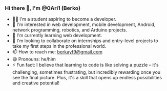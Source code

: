 ### Hi there 👋, I'm @0Ari1 (Berko)

- 👨‍💻 I'm a student aspiring to become a developer.
- 👀 I'm interested in web development, mobile development, Android, network programming, robotics, and Arduino projects.
- 🌱 I'm currently learning web development.
- 💞️ I'm looking to collaborate on internships and entry-level projects to take my first steps in the professional world.
- 📫 How to reach me: berkayf9@gmail.com
- 😄 Pronouns: he/him
- ⚡ Fun fact: I believe that learning to code is like solving a puzzle – it's challenging, sometimes frustrating, but incredibly rewarding once you see the final picture. Plus, it's a skill that opens up endless possibilities and creative potential!


<!---
0Ari1/0Ari1 is a ✨ special ✨ repository because its `README.md` (this file) appears on your GitHub profile.
You can click the Preview link to take a look at your changes.
--->

